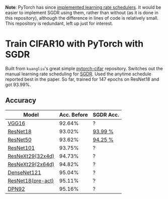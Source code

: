 **Note**: PyTorch has since [implemented learning rate schedulers][ptschedule]. 
It would be easier to implement SGDR using them, rather than without (as it is done in 
this repository), although the difference in lines of code is relatively small.
This repository is redundant, left up just for interest.

# Train CIFAR10 with PyTorch with SGDR

Built from `kuangliu`'s great simple
[pytorch-cifar](https://github.com/kuangliu/pytorch-cifar) repository.
Switches out the manual learning rate scheduling for [SGDR][]. Used the
anytime schedule reported best in the paper. So far, trained for 147 epochs
on ResNet18 and got 93.99%.

## Accuracy
| Model             | Acc. Before | SGDR Acc. |
| ----------------- | ----------- | --------- |
| [VGG16](https://arxiv.org/abs/1409.1556)             | 92.64%      | ? |
| [ResNet18](https://arxiv.org/abs/1512.03385)          | 93.02%      | [93.99 %][resnet18] |
| [ResNet50](https://arxiv.org/abs/1512.03385)          | 93.62%      | [94.25 %][resnet50] |
| [ResNet101](https://arxiv.org/abs/1512.03385)         | 93.75%      | ? |
| [ResNeXt29(32x4d)](https://arxiv.org/abs/1611.05431)  | 94.73%      | ? |
| [ResNeXt29(2x64d)](https://arxiv.org/abs/1611.05431)  | 94.82%      | ? |
| [DenseNet121](https://arxiv.org/abs/1608.06993)       | 95.04%      | ? |
| [ResNet18(pre-act)](https://arxiv.org/abs/1603.05027) | 95.11%      | ? |
| [DPN92](https://arxiv.org/abs/1707.01629)             | 95.16%      | ? |

[resnet18]: https://drive.google.com/open?id=0B-oKfSEpoIPHR0hnRWtoTTdaUkk
[resnet50]: https://drive.google.com/open?id=0B-oKfSEpoIPHbS1FNG9PcnBHZWM
[sgdr]: https://arxiv.org/abs/1608.03983
[ptschedule]: https://pytorch.org/docs/stable/optim.html?highlight=schedule#torch.optim.lr_scheduler.CosineAnnealingLR
